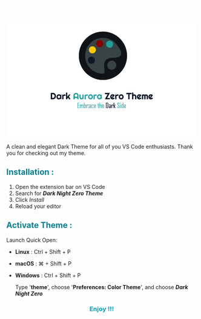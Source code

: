 <h1 style="color: #ffff" align = "center">Dark Night Zero</h1>
<p align = "center">
<img  src="https://github.com/Madhava213/Dark-Aurora-Zero-Theme/blob/main/Dark_banner.jpg?raw=true" alt="Dark Night Zero Banner"/>
</p>

A clean and elegant Dark Theme for all of you VS Code enthusiasts. Thank you for checking out my theme.

<h2 style="color: #028090">Installation :</h2>

1. Open the extension bar on VS Code
2. Search for **_Dark Night Zero Theme_**
3. Click _Install_
4. Reload your editor
 <h2 style="color: #028090">Activate Theme :</h2>

Launch Quick Open:

-   **Linux** : Ctrl + Shift + P
-   **macOS** : ⌘ + Shift + P
-   **Windows** : Ctrl + Shift + P

    Type '**theme**', choose '**Preferences: Color Theme**', and choose **_Dark Night Zero_**

<h3 style="color: #02a3b8" align = "center">Enjoy !!!</h3>
